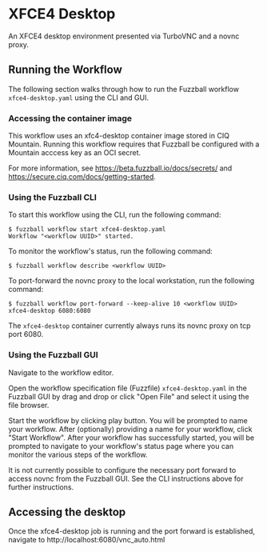 # XFCE4 Desktop

An XFCE4 desktop environment presented via TurboVNC and a novnc proxy.

## Running the Workflow

The following section walks through how to run the Fuzzball workflow
`xfce4-desktop.yaml` using the CLI and GUI.

### Accessing the container image

This workflow uses an xfc4-desktop container image stored in CIQ Mountain. Running this workflow requires that Fuzzball be configured with a Mountain acccess key as an OCI secret.

For more information, see <https://beta.fuzzball.io/docs/secrets/> and <https://secure.ciq.com/docs/getting-started>.

### Using the Fuzzball CLI

To start this workflow using the CLI, run the following command:

```text
$ fuzzball workflow start xfce4-desktop.yaml
Workflow "<workflow UUID>" started.
```

To monitor the workflow's status, run the following command:

```text
$ fuzzball workflow describe <workflow UUID>
```

To port-forward the novnc proxy to the local workstation, run the following command:

```text
$ fuzzball workflow port-forward --keep-alive 10 <workflow UUID> xfce4-desktop 6080:6080
```

The `xfce4-desktop` container currently always runs its novnc proxy on tcp port 6080.

### Using the Fuzzball GUI

Navigate to the workflow editor.

Open the workflow specification file (Fuzzfile) `xfce4-desktop.yaml` in the Fuzzball
GUI by drag and drop or click "Open File" and select it using the file browser.

Start the workflow by clicking play button. You will be prompted to name your
workflow. After (optionally) providing a name for your workflow, click "Start Workflow".
After your workflow has successfully started, you will be prompted to navigate to your
workflow's status page where you can monitor the various steps of the workflow.

It is not currently possible to configure the necessary port forward to access novnc from the Fuzzball GUI. See the CLI instructions above for further instructions.

## Accessing the desktop

Once the xfce4-desktop job is running and the port forward is established, navigate to http://localhost:6080/vnc_auto.html
